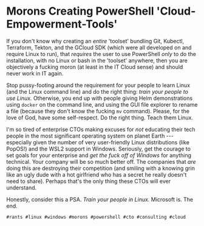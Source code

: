 # Morons Creating PowerShell 'Cloud-Empowerment-Tools'

If you don't know why creating an *entire* 'toolset' bundling Git,
Kubectl, Terraform, Tekton, and the GCloud SDK (which were all developed
on and require Linux to run), that *requires* the user to use
PowerShell *only* to do the installation, with no Linux or bash in
the 'toolset' anywhere, then you are objectively a fucking moron (at
least in the IT Cloud sense) and should never work in IT again.

Stop pussy-footing around the requirement for your people to learn Linux
(and the Linux command line) and do the right thing: *train your people to
use Linux.* Otherwise, you end up with people giving Helm demonstrations
using `docker` on the command line, and using the GUI file explorer to
rename a file (because they don't know the fucking `mv` command).
Please, for the love of God, have some self-respect. Do the
right thing. Teach them Linux.

I'm so tired of enterprise CTOs making excuses for *not* educating
their tech people in the most significant operating system on planet
Earth --- especially given the number of very user-friendly Linux
distributions (like PopOS!) and the WSL2 support in Windows. Seriously,
get the courage to set goals for your enterprise and *get the fuck off
of Windows* for anything technical. Your company will be so much better
off. The companies that *are* doing this are destroying their
competition (and smiling with a knowing grin like an ugly dude with a
hot girlfriend who has a secret he really doesn't need to share).
Perhaps that's the only thing these CTOs will ever understand.

Honestly, consider this a PSA. *Train your people in Linux.* Microsoft
is. The end.

    #rants #linux #windows #morons #powershell #cto #consulting #cloud
